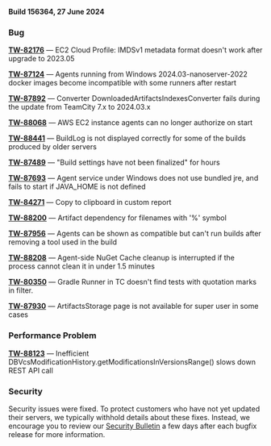 [//]: # (title: TeamCity 2024.03.3 Release Notes)
[//]: # (auxiliary-id: TeamCity 2024.03.3 Release Notes)


**Build 156364, 27 June 2024**


<!--Project: TeamCity Fix versions: 2024.03.2 -{2024.03.1 (156270)} visible to: {All Users}   #Fixed #Testing -{Trunk issue}-->

### Bug

**[TW-82176](https://youtrack.jetbrains.com/issue/TW-82176/EC2-Cloud-Profile-IMDSv1-metadata-format-doesnt-work-after-upgrade-to-2023.05)** — EC2 Cloud Profile: IMDSv1 metadata format doesn't work after upgrade to 2023.05

**[TW-87124](https://youtrack.jetbrains.com/issue/TW-87124/Agents-running-from-Windows-2024.03-nanoserver-2022-docker-images-become-incompatible-with-some-runners-after-restart)** — Agents running from Windows 2024.03-nanoserver-2022 docker images become incompatible with some runners after restart

**[TW-87892](https://youtrack.jetbrains.com/issue/TW-87892/Converter-DownloadedArtifactsIndexesConverter-fails-during-the-update-from-TeamCity-7.x-to-2024.03.x)** — Converter DownloadedArtifactsIndexesConverter fails during the update from TeamCity 7.x to 2024.03.x

**[TW-88068](https://youtrack.jetbrains.com/issue/TW-88068/AWS-EC2-instance-agents-can-no-longer-authorize-on-start)** — AWS EC2 instance agents can no longer authorize on start

**[TW-88441](https://youtrack.jetbrains.com/issue/TW-88441/BuildLog-is-not-displayed-correctly-for-some-of-the-builds-produced-by-older-servers)** — BuildLog is not displayed correctly for some of the builds produced by older servers

**[TW-87489](https://youtrack.jetbrains.com/issue/TW-87489/Build-settings-have-not-been-finalized-for-hours)** — "Build settings have not been finalized" for hours

**[TW-87693](https://youtrack.jetbrains.com/issue/TW-87693/Agent-service-under-Windows-does-not-use-bundled-jre-and-fails-to-start-if-JAVAHOME-is-not-defined)** — Agent service under Windows does not use bundled jre, and fails to start if JAVA_HOME is not defined

**[TW-84271](https://youtrack.jetbrains.com/issue/TW-84271/Copy-to-clipboard-in-custom-report)** — Copy to clipboard in custom report

**[TW-88200](https://youtrack.jetbrains.com/issue/TW-88200/Artifact-dependency-for-filenames-with-symbol)** — Artifact dependency for filenames with '%' symbol

**[TW-87956](https://youtrack.jetbrains.com/issue/TW-87956/Agents-can-be-shown-as-compatible-but-cant-run-builds-after-removing-a-tool-used-in-the-build)** — Agents can be shown as compatible but can't run builds after removing a tool used in the build

**[TW-88208](https://youtrack.jetbrains.com/issue/TW-88208/Agent-side-NuGet-Cache-cleanup-is-interrupted-if-the-process-cannot-clean-it-in-under-1.5-minutes)** — Agent-side NuGet Cache cleanup is interrupted if the process cannot clean it in under 1.5 minutes

**[TW-80350](https://youtrack.jetbrains.com/issue/TW-80350/Gradle-Runner-in-TC-doesnt-find-tests-with-quotation-marks-in-filter.)** — Gradle Runner in TC doesn't find tests with quotation marks in filter.

**[TW-87930](https://youtrack.jetbrains.com/issue/TW-87930/ArtifactsStorage-page-is-not-available-for-super-user-in-some-cases)** — ArtifactsStorage page is not available for super user in some cases

### Performance Problem

**[TW-88123](https://youtrack.jetbrains.com/issue/TW-88123/Inefficient-DBVcsModificationHistory.getModificationsInVersionsRange-slows-down-REST-API-call)** — Inefficient DBVcsModificationHistory.getModificationsInVersionsRange() slows down REST API call


<!--Project: TeamCity Fix versions: {2024.03.2 (156319)}  #{Security Problem}  #Fixed #Testing -{Trunk issue} -bulletin-exclude -->

### Security

Security issues were fixed. To protect customers who have not yet updated their servers, we typically withhold details about these fixes. Instead, we encourage you to review our [Security Bulletin](https://www.jetbrains.com/privacy-security/issues-fixed/?product=TeamCity) a few days after each bugfix release for more information.

